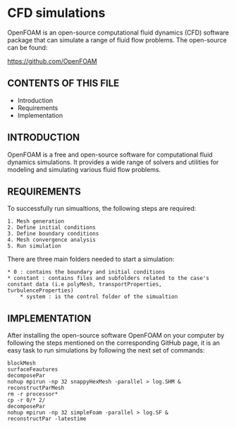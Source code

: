 # CFD simulations 

OpenFOAM is an open-source computational fluid dynamics (CFD) software package that can 
simulate a range of fluid flow problems. The open-source can be found: 

https://github.com/OpenFOAM


CONTENTS OF THIS FILE
---------------------

 * Introduction
 * Requirements
 * Implementation
 

INTRODUCTION
------------
OpenFOAM is a free and open-source software for computational fluid dynamics simulations.
It provides a wide range of solvers and utilities for modeling and simulating various fluid
flow problems.


REQUIREMENTS
------------
To successfully run simualtions, the following steps are required:

	1. Mesh generation
	2. Define initial conditions
	3. Define boundary conditions
	4. Mesh convergence analysis
	5. Run simulation

There are three main folders needed to start a simulation: 

	* 0 : contains the boundary and initial conditions
	* constant : contains files and subfolders related to the case's constant data (i.e polyMesh, transportProperties, turbulenceProperties)
        * system : is the control folder of the simualtion


IMPLEMENTATION
-------------
After installing the open-source software OpenFOAM on your computer by following the steps mentioned on
the corresponding GitHub page, it is an easy task to run simulations 
by following the next set of commands:

	blockMesh
	surfaceFeautures
	decomposePar
	nohup mpirun -np 32 snappyHexMesh -parallel > log.SHM &
	reconstructParMesh
	rm -r processor*
	cp -r 0/* 2/
	decomposePar
	nohup mpirun -np 32 simpleFoam -parallel > log.SF &
	reconstructPar -latestime



